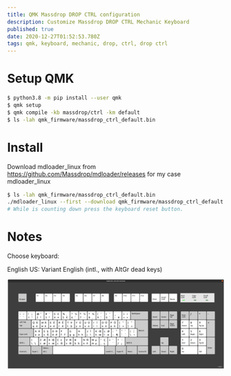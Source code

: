 ```yaml
---
title: QMK Massdrop DROP CTRL configuration
description: Customize Massdrop DROP CTRL Mechanic Keyboard 
published: true
date: 2020-12-27T01:52:53.780Z
tags: qmk, keyboard, mechanic, drop, ctrl, drop ctrl
---
```


# Setup QMK

```bash
$ python3.8 -m pip install --user qmk
$ qmk setup
$ qmk compile -kb massdrop/ctrl -km default
$ ls -lah qmk_firmware/massdrop_ctrl_default.bin
```

# Install 
Download mdloader_linux from https://github.com/Massdrop/mdloader/releases for my case mdloader_linux

```bash
$ ls -lah qmk_firmware/massdrop_ctrl_default.bin
./mdloader_linux --first --download qmk_firmware/massdrop_ctrl_default.bin --restart
# While is counting down press the keyboard reset button.
```


# Notes

Choose keyboard: 

English US: Variant
English (intl., with AltGr dead keys)

![keymapusintlaltgrdeadkeys.png](/uploads/misc/keymapusintlaltgrdeadkeys.png)